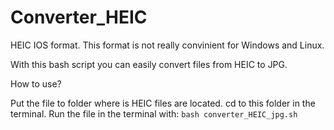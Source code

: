 # Converter_HEIC



HEIC IOS format. This format is not really convinient for Windows and Linux.

With this bash script you can easily convert files from HEIC to JPG.

How to use?

Put the file to folder where is HEIC files are located.
cd to this folder in the terminal.
Run the file in the terminal with:
```bash converter_HEIC_jpg.sh```
